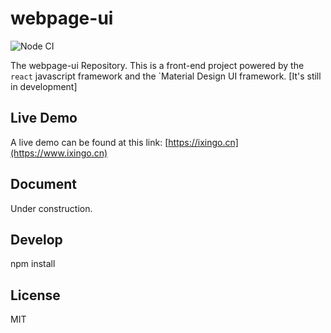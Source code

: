 # webpage-ui

![Node CI](https://github.com/iXingo/WebPageUI/workflows/Node%20CI/badge.svg)

The webpage-ui Repository.
This is a front-end project powered by the `react` javascript framework and the `Material Design UI framework.
[It's still in development]

## Live Demo
A live demo can be found at this link: [https://ixingo.cn](https://www.ixingo.cn)

## Document
Under construction.

## Develop
npm install

## License
MIT
